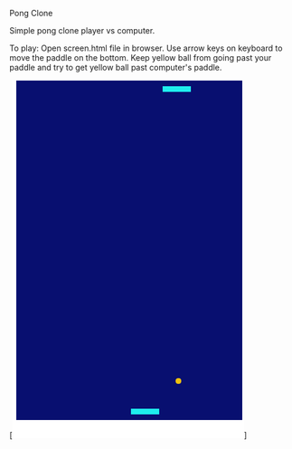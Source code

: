 Pong Clone

Simple pong clone player vs computer.

To play:
  Open screen.html file in browser.
  Use arrow keys on keyboard to move the paddle on the bottom.
  Keep yellow ball from going past your paddle and try to get yellow ball past computer's paddle.
  
  [![Game Play](/pong-screenshot.png?raw=true "Pong Clone Game Play")]
